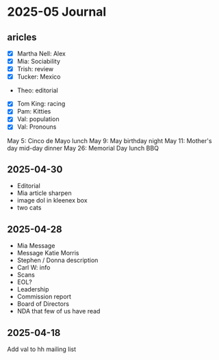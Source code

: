 # 2025-05 Journal


## aricles

* [x] Martha Nell: Alex
* [x] Mia: Sociability
* [x] Trish: review
* [x] Tucker: Mexico
* Theo: editorial
* [x] Tom King: racing
* [x] Pam: Kitties
* [x] Val: population
* [x] Val: Pronouns

May 5: Cinco de Mayo lunch 
May 9: May birthday night
May 11: Mother's day mid-day dinner 
May 26: Memorial Day lunch BBQ

## 2025-04-30

* Editorial
* Mia article sharpen
* image dol in kleenex box
* two cats


## 2025-04-28

* Mia Message
* Message Katie Morris
* Stephen / Donna description
* Carl W: info
* Scans
* EOL?
* Leadership
* Commission report
* Board of Directors 
* NDA that few of us have read


## 2025-04-18

Add val to hh mailing list
